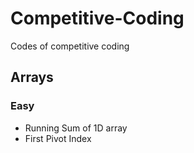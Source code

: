 # Competitive-Coding
Codes of competitive coding

## Arrays

### Easy
- Running Sum of 1D array
- First Pivot Index